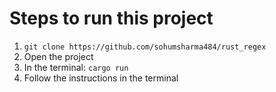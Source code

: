 # Steps to run this project
1. ```git clone https://github.com/sohumsharma484/rust_regex```
2. Open the project
3. In the terminal: ```cargo run```
4. Follow the instructions in the terminal
